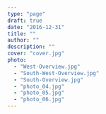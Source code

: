 ```yaml
---
type: "page"
draft: true
date: "2016-12-31"
title: ""
author: ""
description: ""
cover: "cover.jpg"
photo:
  - "West-Overview.jpg"
  - "South-West-Overview.jpg"
  - "South-Overview.jpg"
  - "photo_04.jpg"
  - "photo_05.jpg"
  - "photo_06.jpg"
---
```

